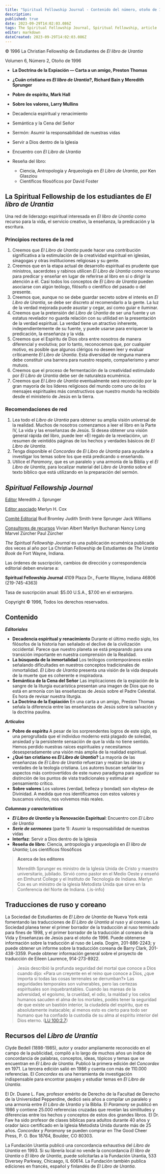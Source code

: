 ```yaml
---
title: "Spiritual Fellowship Journal - Contenido del número, otoño de 1996"
description: 
published: true
date: 2023-09-29T14:02:03.086Z
tags: The Spiritual Fellowship Journal, Spiritual Fellowship, article
editor: markdown
dateCreated: 2023-09-29T14:02:03.086Z
---
```


<p class="v-card v-sheet theme--light grey lighten-3 px-2">© 1996 La Christian Fellowship de Estudiantes de <i>El libro de Urantia</i></p>


Volumen 6, Número 2, Otoño de 1996

- **La Doctrina de la Expiación — Carta a un amigo, Preston Thomas**
- **¿Cuán cristiano es _El libro de Urantia_?, Richard Bain y Meredith Sprunger**
- **Pobre de espíritu, Mark Hall**
- **Sobre los valores, Larry Mullins**

- Decadencia espiritual y renacimiento
- Semántica y la Cena del Señor
- Sermón: Asumir la responsabilidad de nuestras vidas
- Servir a Dios dentro de la Iglesia
- Encuentro con _El Libro de Urantia_
- Reseña del libro:
	- Ciencia, Antropología y Arqueología en _El Libro de Urantia_, por Ken Glasziou
	- Científicos filosóficos por David Foster

## La Spiritual Fellowship de los estudiantes de _El libro de Urantia_

Una red de liderazgo espiritual interesada en _El libro de Urantia_ como recurso para la vida, el servicio creativo, la enseñanza, la predicación y la escritura.

### Principios rectores de la red

1. Creemos que _El Libro de Urantia_ puede hacer una contribución significativa a la estimulación de la creatividad espiritual en iglesias, sinagogas y otras instituciones religiosas y su gente.
2. Creemos que en la etapa actual de desarrollo espiritual es prudente que ministros, sacerdotes y rabinos utilicen _El Libro de Urantia_ como recurso para predicar y enseñar en lugar de referirse al libro en sí o dirigir la atención a él. Casi todos los conceptos de _El Libro de Urantia_ pueden asociarse con algún teólogo, filósofo o científico del pasado o del presente.
3. Creemos que, aunque no se debe guardar secreto sobre el interés en _El Libro de Urantia_, se debe ser discreto al recomendarlo a la gente. La luz de la verdad mejorada puede asustar y cegar, así como guiar e iluminar.
4. Creemos que la pretensión del _Libro de Urantia_ de ser una fuente y un estatus revelador no guarda relación con su utilidad en la presentación de la verdad espiritual. La verdad tiene un atractivo inherente, independientemente de su fuente, y puede usarse para enriquecer la predicación, la enseñanza y la vida.
5. Creemos que el Espíritu de Dios obra entre nosotros de manera diferencial y evolutiva; por lo tanto, reconocemos que, por cualquier motivo, es posible que algunos clérigos no deseen leer y evaluar críticamente _El Libro de Urantia_. Esta diversidad de ninguna manera debe constituir una barrera para nuestro respeto, compañerismo y amor mutuos.
6. Creemos que el proceso de fermentación de la creatividad estimulado por _El Libro de Urantia_ debe ser de naturaleza ecuménica.
7. Creemos que _El Libro de Urantia_ eventualmente será reconocido por la gran mayoría de los líderes religiosos del mundo como uno de los mensajes espirituales más constructivos que nuestro mundo ha recibido desde el ministerio de Jesús en la tierra.

### Recomendaciones de red

1. Lea todo el _Libro de Urantia_ para obtener su amplia visión universal de la realidad. Muchos de nosotros comenzamos a leer el libro en la Parte IV, La vida y las enseñanzas de Jesús. Si desea obtener una visión general rápida del libro, puede leer «El regalo de la revelación», un resumen de veintidós páginas de los hechos y verdades básicos de _El Libro de Urantia_.
2. Tenga disponible el _Concordex_ de _El Libro de Urantia_ para ayudarle a investigar los temas sobre los que está predicando o enseñando.
3. Utilice el _Paramony_, que es un paralelo y una armonía de la Biblia y el _El Libro de Urantia_, para localizar material del _Libro de Urantia_ sobre el texto bíblico que está utilizando en la preparación del sermón.

## _Spiritual Fellowship Journal_

<ins>Editor</ins>
Meredith J. Sprunger

<ins>Editor asociado</ins>
Merlyn H. Cox

<ins>Comité Editorial</ins>
Bud Bromley
Judith Smith
Irene Sprunger
Jack Williams

<ins>Consultores de recursos</ins>
Vivian Albert
Marilyn Buchanan
Nancy Long
Marvel Zürcher
Paul Zürcher

_The Spiritual Fellowship Journal_ es una publicación ecuménica publicada dos veces al año por La Christian Fellowship de Estudiantes de _The Urantia Book_ de Fort Wayne, Indiana.

Las órdenes de suscripción, cambios de dirección y correspondencia editorial deben enviarse a:

__Spiritual Fellowship Journal__
4109 Plaza Dr.,
Fuerte Wayne, Indiana 46806
(219-745-4363)

Tasa de suscripción anual: \$5.00 U.S.A., \$7.00 en el extranjero.

Copyright © 1996, Todos los derechos reservados.


## Contenido

***Editoriales***

- **Decadencia espiritual y renacimiento**
	Durante el último medio siglo, los filósofos de la historia han señalado el declive de la civilización occidental. Parece que nuestro planeta se está preparando para una transición importante en nuestra comprensión de la Realidad.
- **La búsqueda de la inmortalidad**
	Los teólogos contemporáneos están señalando dificultades en nuestros conceptos tradicionales de inmortalidad. _El Libro de Urantia_ presenta una visión de la vida después de la muerte que es coherente e inspiradora.
- **Semántica de la Cena del Señor**
	Las implicaciones de la expiación de la sangre de la liturgia eucarística presentan una imagen de Dios que no está en armonía con las enseñanzas de Jesús sobre el Padre Celestial. Es hora de revisar nuestra liturgia.
- **La Doctrina de la Expiación**
	En una carta a un amigo, Preston Thomas señala la diferencia entre las enseñanzas de Jesús sobre la salvación y la doctrina paulina.

***Artículos***

- **Pobre de espíritu**
	A pesar de los sorprendentes logros de este siglo, es una perogrullada que el individuo moderno está plagado de soledad, ansiedad y la persistente sensación de que la vida no tiene sentido. Hemos perdido nuestras raíces espirituales y necesitamos desesperadamente una visión más amplia de la realidad espiritual.
- **¿Qué tan cristiano es _El Libro de Urantia_?**
	La mayoría de las enseñanzas de _El Libro de Urantia_ refuerzan y realzan las ideas y verdades de la teología cristiana. Los autores buscan señalar los aspectos más controvertidos de este nuevo paradigma para agudizar su distinción de los puntos de vista tradicionales y estimular el pensamiento crítico.
- **Sobre valores**
	Los valores (verdad, belleza y bondad) son «bytes» de Divinidad. A medida que nos identificamos con estos valores y buscamos vivirlos, nos volvemos más reales.

***Columnas y características***

- **_El Libro de Urantia_ y la Renovación Espiritual**:
	Encuentro con _El Libro de Urantia_
- ***Serie de sermones*** (parte 1): Asumir la responsabilidad de nuestras vidas
- **Interfaz**: Servir a Dios dentro de la Iglesia
- **Reseña de libro**: Ciencia, antropología y arqueología en _El libro de Urantia_; Los científicos filosóficos

> **Acerca de los editores**
> 
> Meredith Sprunger es ministro de la Iglesia Unida de Cristo y maestro universitario, jubilado. Sirvió como pastor en el Medio Oeste y enseñó en Elmhurst College y el Instituto de Tecnología de Indiana. Merlyn Cox es un ministro de la iglesia Metodista Unida que sirve en la Conferencia del Norte de Indiana.
{.is-info}

## Traducciones de ruso y coreano

La Sociedad de Estudiantes de _El Libro de Urantia_ de Nueva York está fomentando las traducciones de _El Libro de Urantia_ al ruso y al coreano. La Sociedad planea tener el primer borrador de la traducción al ruso terminado para fines de 1998, y el primer borrador de la traducción al coreano de la Vida y Enseñanzas de Jesús para el otoño de 1996. Puede obtenerse información sobre la traducción al ruso de Leela. Dogim, 201-886-2243; y puede obtener un informe sobre la traducción coreana de Barry Clark, 201-438-3359. Puede obtener información general sobre el proyecto de traducción de Eileen Laurence, 914-273-8922.

> Jesús describió la profunda seguridad del mortal que conoce a Dios cuando dijo: «Para un creyente en el reino que conoce a Dios, ¿que importa si todas las cosas terrenales se derrumban?» Las seguridades temporales son vulnerables, pero las certezas espirituales son inquebrantables. Cuando las mareas de la adversidad, el egoísmo, la crueldad, el odio, la maldad y los celos humanos sacuden el alma de los mortales, podéis tener la seguridad de que existe un bastión interior, la ciudadela del espíritu, que es absolutamente inatacable; al menos esto es cierto para todo ser humano que ha confiado la custodia de su alma al espíritu interior del Dios eterno. ([LU 100:2.7](/es/The_Urantia_Book/100#p2_7))

## Recursos del _Libro de Urantia_

Clyde Bedell (1898-1985), autor y orador ampliamente reconocido en el campo de la publicidad, compiló a lo largo de muchos años un índice de concordancia de palabras, conceptos, ideas, tópicos y temas que se encuentran en _El Libro de Urantia_. Publicó la primera edición del _Concordex_ en 1971. La tercera edición salió en 1986 y cuenta con más de 110.000 referencias. El _Concordex_ es una herramienta de investigación indispensable para encontrar pasajes y estudiar temas en _El Libro de Urantia_.

El Dr. Duane L. Faw, profesor emérito de Derecho de la Facultad de Derecho de la Universidad Pepperdine, dedicó seis años a compilar un paralelo y una armonía entre _El Libro de Urantia_ y la Biblia. El _Paramony_ se publicó en 1986 y contiene 25.000 referencias cruzadas que revelan las similitudes y diferencias entre los hechos y conceptos de estos dos grandes libros. El Dr. Faw ha sido profesor de clases bíblicas para adultos durante 40 años y orador laico certificado en la Iglesia Metodista Unida durante más de 25 años. _Concordex_ y _Paramony_ se pueden comprar en The Good Cheer Press, P. O. Box 18764, Boulder, CO 80303.

La Fundación Urantia publicó una concordancia exhaustiva del _Libro de Urantia_ en 1993. Si su librería local no vende la concordancia _El libro de Urantia_ o _El libro de Urantia_, puede solicitarlas a la Fundación Urantia, 533 Diversey Parkway, Chicaago, IL 60614. La Fundación también publica ediciones en francés, español y finlandés de _El Libro de Urantia_.

